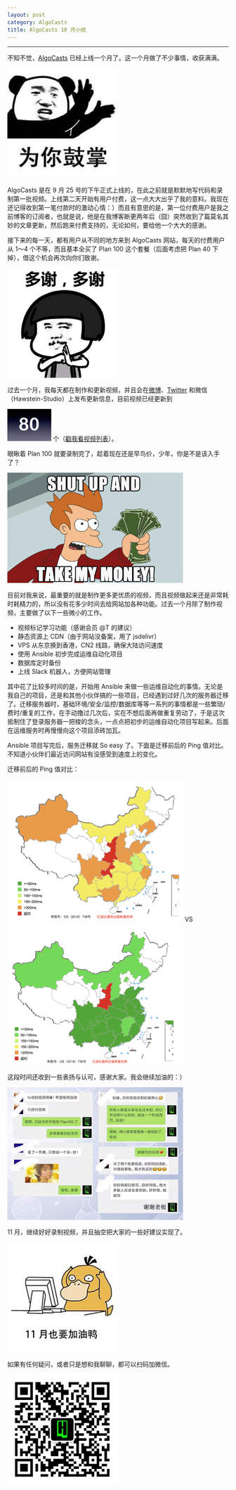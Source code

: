 ```yaml
---
layout: post
category: AlgoCasts
title: AlgoCasts 10 月小结
---
```


<hr>

不知不觉，[AlgoCasts](https://algocasts.io) 已经上线一个月了。这一个月做了不少事情，收获满满。

<img width="250px" src="/assets/img/2018/11/6/applaud.jpg" />

AlgoCasts 是在 9 月 25 号的下午正式上线的，在此之前就是默默地写代码和录制第一批视频。上线第二天开始有用户付费，这一点大大出乎了我的意料。我现在还记得收到第一笔付款时的激动心情：）而且有意思的是，第一位付费用户是我之前博客的订阅者，也就是说，他是在我博客断更两年后（囧）突然收到了篇莫名其妙的文章更新，然后跑来付费支持的，无论如何，要给他一个大大的感谢。

接下来的每一天，都有用户从不同的地方来到 AlgoCasts 网站，每天的付费用户从 1～4 个不等，而且基本全买了 Plan 100 这个套餐（后面考虑把 Plan 40 下掉），借这个机会再次向你们致谢。

<img width="250px" src="/assets/img/2018/11/6/thanks.jpg" />

过去一个月，我每天都在制作和更新视频，并且会在[微博](https://weibo.com/hawsteinstudio)、[Twitter](https://twitter.com/hawsteinstudio) 和微信（Hawstein-Studio）上发布更新信息，目前视频已经更新到

<img width="100px" src="/assets/img/2018/11/6/80.png" /> 个（[戳我看视频列表](https://algocasts.io/episodes)）。

眼瞅着 Plan 100 就要录制完了，趁着现在还是早鸟价，少年，你是不是该入手了？

<img width="400px" src="/assets/img/2018/11/6/shutup.jpg" />

目前对我来说，最重要的就是制作更多更优质的视频，而且视频做起来还是非常耗时耗精力的，所以没有花多少时间去给网站加各种功能。过去一个月除了制作视频，主要做了以下一些微小的工作。

* 视频标记学习功能（感谢会员 @T 的建议）
* 静态资源上 CDN（由于网站没备案，用了 jsdelivr）
* VPS 从东京换到香港，CN2 线路，确保大陆访问速度
* 使用 Ansible 初步完成运维自动化项目
* 数据库定时备份
* 上线 Slack 机器人，方便网站管理

其中花了比较多时间的是，开始用 Ansible 来做一些运维自动化的事情。无论是我自己的项目，还是和其他小伙伴搞的一些项目，已经遇到过好几次的服务器迁移了。迁移服务器时，基础环境/安全/监控/数据库等等一系列的事情都是一些繁琐/费时/重复的工作，在手动撸过几次后，实在不想后面再做重复劳动了，于是这次抵制住了登录服务器一把梭的念头，一点点把初步的运维自动化项目写起来。后面在运维服务时再慢慢向这个项目添砖加瓦。

Ansible 项目写完后，服务迁移就 So easy 了。下面是迁移前后的 Ping 值对比。不知道小伙伴们最近访问网站有没感受到速度上的变化。

迁移前后的 Ping 值对比：

<img width="400px" src="/assets/img/2018/11/6/ping-linode.png" />    VS
<img width="400px" src="/assets/img/2018/11/6/ping-ufo.png" />

这段时间还收到一些表扬与认可，感谢大家。我会继续加油的：）

<img width="400px" src="/assets/img/2018/11/6/praise.png" />

11 月，继续好好录制视频，并且抽空把大家的一些好建议实现了。

<img width="250px" src="/assets/img/2018/11/6/duck.jpg" />

如果有任何疑问，或者只是想和我聊聊，都可以扫码加微信。

<img width="250px" src="/assets/img/2018/11/6/hawstein-studio-wechat.jpeg" />
